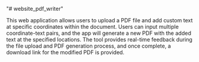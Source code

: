 "# website_pdf_writer" 

This web application allows users to upload a PDF file and add custom text at specific coordinates within the document. 
Users can input multiple coordinate-text pairs, and the app will generate a new PDF with the added text at the specified locations. 
The tool provides real-time feedback during the file upload and PDF generation process, and once complete, a download link for the modified PDF is provided.
